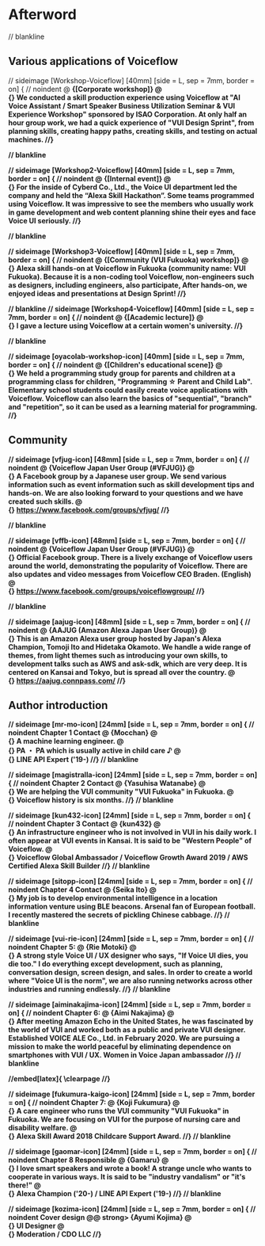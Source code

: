 # Afterword

// blankline

## Various applications of Voiceflow

// sideimage [Workshop-Voiceflow] [40mm] [side = L, sep = 7mm, border = on] {
// noindent
@ <strong> {[Corporate workshop]} @ <br> {}
We conducted a skill production experience using Voiceflow at "AI Voice Assistant / Smart Speaker Business Utilization Seminar & VUI Experience Workshop" sponsored by ISAO Corporation. At only half an hour group work, we had a quick experience of "VUI Design Sprint", from planning skills, creating happy paths, creating skills, and testing on actual machines.
//}

// blankline

// sideimage [Workshop2-Voiceflow] [40mm] [side = L, sep = 7mm, border = on] {
// noindent
@ <strong> {[Internal event]} @ <br> {}
For the inside of Cyberd Co., Ltd., the Voice UI department led the company and held the “Alexa Skill Hackathon”. Some teams programmed using Voiceflow. It was impressive to see the members who usually work in game development and web content planning shine their eyes and face Voice UI seriously.
//}

// blankline

// sideimage [Workshop3-Voiceflow] [40mm] [side = L, sep = 7mm, border = on] {
// noindent
@ <strong> {[Community (VUI Fukuoka) workshop]} @ <br> {}
Alexa skill hands-on at Voiceflow in Fukuoka (community name: VUI Fukuoka).
Because it is a non-coding tool Voiceflow, non-engineers such as designers, including engineers, also participate,
After hands-on, we enjoyed ideas and presentations at Design Sprint!
//}

// blankline
// sideimage [Workshop4-Voiceflow] [40mm] [side = L, sep = 7mm, border = on] {
// noindent
@ <strong> {[Academic lecture]} @ <br> {}
I gave a lecture using Voiceflow at a certain women's university.
//}

// blankline

// sideimage [oyacolab-workshop-icon] [40mm] [side = L, sep = 7mm, border = on] {
// noindent
@ <strong> {[Children's educational scene]} @ <br> {}
We held a programming study group for parents and children at a programming class for children, "Programming ☆ Parent and Child Lab". Elementary school students could easily create voice applications with Voiceflow. Voiceflow can also learn the basics of "sequential", "branch" and "repetition", so it can be used as a learning material for programming.
//}


## Community

// sideimage [vfjug-icon] [48mm] [side = L, sep = 7mm, border = on] {
// noindent
@ <strong> {Voiceflow Japan User Group (#VFJUG)} @ <br> {}
A Facebook group by a Japanese user group. We send various information such as event information such as skill development tips and hands-on. We are also looking forward to your questions and we have created such skills. @ <br> {}
https://www.facebook.com/groups/vfjug/
//}

// blankline

// sideimage [vffb-icon] [48mm] [side = L, sep = 7mm, border = on] {
// noindent
@ <strong> {Voiceflow Japan User Group (#VFJUG)} @ <br> {}
Official Facebook group. There is a lively exchange of Voiceflow users around the world, demonstrating the popularity of Voiceflow. There are also updates and video messages from Voiceflow CEO Braden. (English) @ <br> {}
https://www.facebook.com/groups/voiceflowgroup/
//}

// blankline

// sideimage [aajug-icon] [48mm] [side = L, sep = 7mm, border = on] {
// noindent
@ <strong> {AAJUG (Amazon Alexa Japan User Group)} @ <br> {}
This is an Amazon Alexa user group hosted by Japan's Alexa Champion, Tomoji Ito and Hidetaka Okamoto. We handle a wide range of themes, from light themes such as introducing your own skills, to development talks such as AWS and ask-sdk, which are very deep. It is centered on Kansai and Tokyo, but is spread all over the country. @ <br> {}
https://aajug.connpass.com/
//}


## Author introduction

// sideimage [mr-mo-icon] [24mm] [side = L, sep = 7mm, border = on] {
// noindent
Chapter 1 Contact @ <strong> {Mocchan} @ <br> {}
A machine learning engineer. @ <br> {}
PA ・ PA which is usually active in child care ♪ @ <br> {}
LINE API Expert ('19-)
//}
// blankline

// sideimage [magistralla-icon] [24mm] [side = L, sep = 7mm, border = on] {
// noindent
Chapter 2 Contact @ <strong> {Yasuhisa Watanabe} @ <br> {}
We are helping the VUI community "VUI Fukuoka" in Fukuoka. @ <br> {}
Voiceflow history is six months.
//}
// blankline

// sideimage [kun432-icon] [24mm] [side = L, sep = 7mm, border = on] {
// noindent
Chapter 3 Contact @ <strong> {kun432} @ <br> {}
An infrastructure engineer who is not involved in VUI in his daily work. I often appear at VUI events in Kansai. It is said to be "Western People" of Voiceflow. @ <br> {}
Voiceflow Global Ambassador / Voiceflow Growth Award 2019 / AWS Certified Alexa Skill Builder
//}
// blankline

// sideimage [sitopp-icon] [24mm] [side = L, sep = 7mm, border = on] {
// noindent
Chapter 4 Contact @ <strong> {Seika Ito} @ <br> {}
My job is to develop environmental intelligence in a location information venture using BLE beacons. Arsenal fan of European football. I recently mastered the secrets of pickling Chinese cabbage.
//}
// blankline

// sideimage [vui-rie-icon] [24mm] [side = L, sep = 7mm, border = on] {
// noindent
Chapter 5: @ <strong> {Rie Motoki} @ <br> {}
A strong style Voice UI / UX designer who says, "If Voice UI dies, you die too." I do everything except development, such as planning, conversation design, screen design, and sales. In order to create a world where "Voice UI is the norm", we are also running networks across other industries and running endlessly.
//}
// blankline

// sideimage [aiminakajima-icon] [24mm] [side = L, sep = 7mm, border = on] {
// noindent
Chapter 6: @ <strong> {Aimi Nakajima} @ <br> {}
After meeting Amazon Echo in the United States, he was fascinated by the world of VUI and worked both as a public and private VUI designer. Established VOICE ALE Co., Ltd. in February 2020. We are pursuing a mission to make the world peaceful by eliminating dependence on smartphones with VUI / UX.
Women in Voice Japan ambassador
//}
// blankline

//embed[latex]{
\clearpage
//}

// sideimage [fukumura-kaigo-icon] [24mm] [side = L, sep = 7mm, border = on] {
// noindent
Chapter 7: @ <strong> {Koji Fukumura} @ <br> {}
A care engineer who runs the VUI community "VUI Fukuoka" in Fukuoka. We are focusing on VUI for the purpose of nursing care and disability welfare. @ <br> {}
Alexa Skill Award 2018 Childcare Support Award.
//}
// blankline

// sideimage [gaomar-icon] [24mm] [side = L, sep = 7mm, border = on] {
// noindent
Chapter 8 Responsible @ <strong> {Gamaru} @ <br> {}
I love smart speakers and wrote a book! A strange uncle who wants to cooperate in various ways. It is said to be "industry vandalism" or "it's there!" @ <br> {}
Alexa Champion ('20-) / LINE API Expert ('19-)
//}
// blankline

// sideimage [kozima-icon] [24mm] [side = L, sep = 7mm, border = on] {
// noindent
Cover design @@ strong> {Ayumi Kojima} @ <br> {}
UI Designer @ <br> {}
Moderation / CDO LLC
//}
